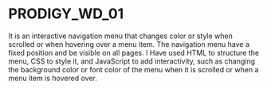 # PRODIGY_WD_01
It is an interactive navigation menu that changes color or style when scrolled or when hovering over a menu item. The navigation menu have a fixed position and be visible on all pages. I Have used HTML to structure the menu, CSS to style it, and JavaScript to add interactivity, such as changing the background color or font color of the menu when it is scrolled or when a menu item is hovered over.
